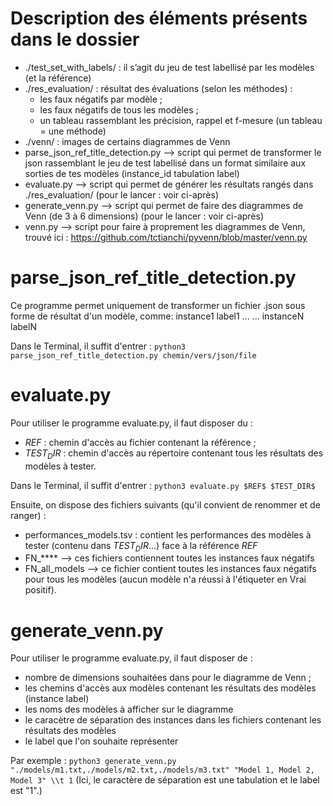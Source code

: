 Description des éléments présents dans le dossier
=================================================

- ./test_set_with_labels/ : il s’agit du jeu de test labellisé par les modèles (et la référence)
- ./res_evaluation/ : résultat des évaluations (selon les méthodes) :
	- les faux négatifs par modèle ;
	- les faux négatifs de tous les modèles ;
	- un tableau rassemblant les précision, rappel et f-mesure (un tableau = une méthode)
- ./venn/ : images de certains diagrammes de Venn
- parse_json_ref_title_detection.py —> script qui permet de transformer le json rassemblant le jeu de test labellisé dans un format similaire aux sorties de tes modèles (instance_id  tabulation  label)
- evaluate.py —> script qui permet de générer les résultats rangés dans ./res_evaluation/ (pour le lancer : voir ci-après)
- generate_venn.py —> script qui permet de faire des diagrammes de Venn (de 3 à 6 dimensions) (pour le lancer : voir ci-après)
- venn.py —> script pour faire à proprement les diagrammes de Venn, trouvé ici : https://github.com/tctianchi/pyvenn/blob/master/venn.py



parse_json_ref_title_detection.py
=================================

Ce programme permet uniquement de transformer un fichier .json sous forme de résultat d'un modèle, comme:
	instance1 	label1
	...			...
	instanceN	labelN

Dans le Terminal, il suffit d'entrer :
```python3 parse_json_ref_title_detection.py chemin/vers/json/file```

evaluate.py
===========

Pour utiliser le programme evaluate.py, il faut disposer du :
- $REF$ : chemin d'accès au fichier contenant la référence ;
- $TEST_DIR$ : chemin d'accès au répertoire contenant tous les résultats des modèles à tester.

Dans le Terminal, il suffit d'entrer :
```python3 evaluate.py $REF$ $TEST_DIR$```

Ensuite, on dispose des fichiers suivants (qu'il convient de renommer et de ranger) :
- performances_models.tsv : contient les performances des modèles à tester (contenu dans $TEST_DIR$...) face à la référence $REF$
- FN_**** --> ces fichiers contiennent toutes les instances faux négatifs 
- FN_all_models --> ce fichier contient toutes les instances faux négatifs pour tous les modèles (aucun modèle n'a réussi à l'étiqueter en Vrai positif).

generate_venn.py
================

Pour utiliser le programme evaluate.py, il faut disposer de :
- nombre de dimensions souhaitées dans pour le diagramme de Venn ;
- les chemins d'accès aux modèles contenant les résultats des modèles (instance  label)
- les noms des modèles à afficher sur le diagramme 
- le caracètre de séparation des instances dans les fichiers contenant les résultats des modèles
- le label que l'on souhaite représenter

Par exemple : ```python3 generate_venn.py "./models/m1.txt,./models/m2.txt,./models/m3.txt" "Model 1, Model 2, Model 3" \\t 1```
(Ici, le caractère de séparation est une tabulation et le label est "1".)